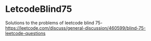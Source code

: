 # LetcodeBlind75
Solutions to the problems of leetcode blind 75- https://leetcode.com/discuss/general-discussion/460599/blind-75-leetcode-questions
